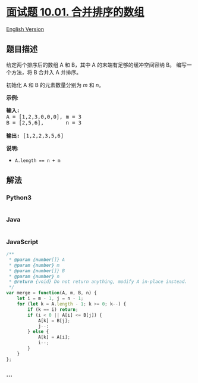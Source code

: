 # [面试题 10.01. 合并排序的数组](https://leetcode-cn.com/problems/sorted-merge-lcci)

[English Version](/lcci/10.01.Sorted%20Merge/README_EN.md)

## 题目描述

<!-- 这里写题目描述 -->
<p>给定两个排序后的数组 A 和 B，其中 A 的末端有足够的缓冲空间容纳 B。 编写一个方法，将 B 合并入 A 并排序。</p>

<p>初始化&nbsp;A 和 B 的元素数量分别为&nbsp;<em>m</em> 和 <em>n</em>。</p>

<p><strong>示例:</strong></p>

<pre><strong>输入:</strong>
A = [1,2,3,0,0,0], m = 3
B = [2,5,6],       n = 3

<strong>输出:</strong>&nbsp;[1,2,2,3,5,6]</pre>

<p><strong>说明:</strong></p>

<ul>
	<li><code>A.length == n + m</code></li>
</ul>

## 解法

<!-- 这里可写通用的实现逻辑 -->

<!-- tabs:start -->

### **Python3**

<!-- 这里可写当前语言的特殊实现逻辑 -->

```python

```

### **Java**

<!-- 这里可写当前语言的特殊实现逻辑 -->

```java

```

### **JavaScript**

```js
/**
 * @param {number[]} A
 * @param {number} m
 * @param {number[]} B
 * @param {number} n
 * @return {void} Do not return anything, modify A in-place instead.
 */
var merge = function(A, m, B, n) {
    let i = m - 1, j = n - 1;
    for (let k = A.length - 1; k >= 0; k--) {
        if (k == i) return;
        if (i < 0 || A[i] <= B[j]) {
            A[k] = B[j];
            j--;
        } else {
            A[k] = A[i];
            i--;
        }
    }
};
```

### **...**

```

```

<!-- tabs:end -->
